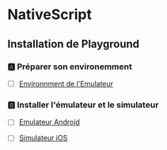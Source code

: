 # NativeScript 


## Installation de Playground 

### :a: Préparer son environemment

- [ ] [Environnment de l'Emulateur](environnement)

### :b: Installer l'émulateur et le simulateur


- [ ] [Emulateur Android](android)

- [ ] [Simulateur iOS](ios)

